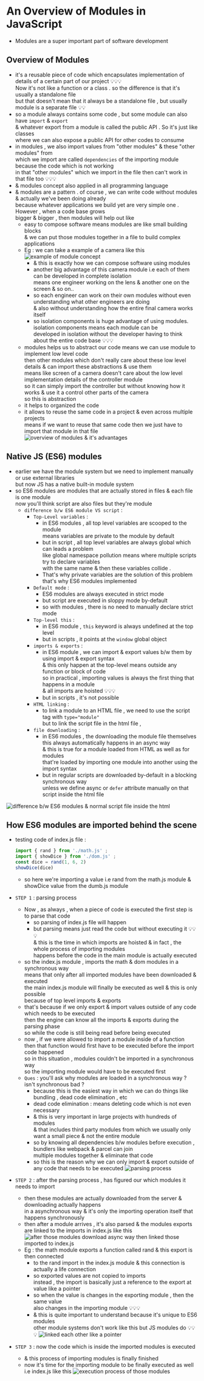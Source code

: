 # An Overview of Modules in JavaScript

- Modules are a super important part of software development

## Overview of Modules

- it's a reusable piece of code which encapsulates implementation of details of a certain part of our project 💡💡💡 <br>
    Now it's not like a function or a class . so the difference is that it's usually a standalone file <br>
    but that doesn't mean that it always be a standalone file , but usually module is a separate file 💡💡
- so a module always contains some code , but some module can also have `import` & `export` <br>
    & whatever export from a module is called the public API . So it's just like classes <br>
    where we can also expose a public API for other codes to consume
- in modules , we also import values from "other modules" & these "other modules" from <br>
    which we import are called `dependencies` of the importing module because the code which is not working <br>
    in that "other modules" which we import in the file then can't work in that file too 💡💡💡
- & modules concept also applied in all programming language 
- & modules are a pattern . of course , we can write code without modules & actually we've been doing already <br>
    because whatever applications we build yet are very simple one . However , when a code base grows <br> 
    bigger & bigger , then modules will help out like 
    - easy to compose software means modules are like small building blocks <br>
        & we can put those modules together in a file to build complex applications
    - Eg : we can take a example of a camera like this
        ![example of module concept](../notes-pics/17-module/4-lecture/lecture-4-0.jpg)
        - & this is exactly how we can compose software using modules 
        - another big advantage of this camera module i.e each of them can be developed in complete isolation <br>
            means one engineer working on the lens & another one on the screen & so on..
        - so each engineer can work on their own modules without even understanding what other engineers are doing <br>
            & also without understanding how the entire final camera works itself
        - so isolation components is huge advantage of using modules. isolation components means each module can be <br>
            developed in isolation without the developer having to think about the entire code base 💡💡💡
    - modules helps us to abstract our code means we can use module to implement low level code <br>
        then other modules which don't really care about these low level details & can import these abstractions & use them <br>
        means like screen of a camera doesn't care about the low level implementation details of the controller module <br>
        so it can simply import the controller but without knowing how it works & use it a control other parts of the camera <br>
        so this is abstraction
    - it helps to organized the code
    - it allows to reuse the same code in a project & even across multiple projects <br>
        means if we want to reuse that same code then we just have to import that module in that file 
    ![overview of modules & it's advantages](../notes-pics/17-module/4-lecture/lecture-4-1.jpg)

## Native JS (ES6) modules

- earlier we have the module system but we need to implement manually or use external libraries <br>
    but now JS has a native built-in module system 
- so ES6 modules are modules that are actually stored in files & each file is one module <br>
    now you'll think script are also files but they're module
    - `difference b/w ES6 module VS script` : 
        - `Top-Level variables` : 
            - in ES6 modules , all top level variables are scooped to the module <br>
                means variables are private to the module by default 
            - but in script , all top level variables are always global which can leads a problem <br>
                like global namespace pollution means where multiple scripts try to declare variables <br>
                with the same name & then these variables collide . 
            - That's why private variables are the solution of this problem that's why ES6 modules implemented
        - `Default mode` : 
            - ES6 modules are always executed in strict mode 
            - but script are executed in sloppy mode by-default 
            - so with modules , there is no need to manually declare strict mode
        - `Top-level this` : 
            - in ES6 module , `this` keyword is always undefined at the top level
            - but in scripts , it points at the `window` global object
        - `imports & exports` : 
            - in ES6 module , we can import & export values b/w them by using import & export syntax <br>
                & this only happen at the top-level means outside any function or block of code <br> 
                so in practical , importing values is always the first thing that happens in a module <br>
                & all imports are hoisted 💡💡💡
            - but in scripts , it's not possible 
        - `HTML linking` :
            - to link a module to an HTML file , we need to use the script tag with `type="module"` <br>
                but to link the script file in the html file , 
        - `file downloading` : 
            - in ES6 modules , the downloading the module file themselves <br>
                this always automatically happens in an async way <br> 
                & this is true for a module loaded from HTML as well as for modules <br>
                that're loaded by importing one module into another using the import syntax
            - but in regular scripts are downloaded by-default in a blocking synchronous way <br>
                unless we define async or `defer` attribute manually on that script inside the html file

![difference b/w ES6 modules & normal script file inside the html](../notes-pics/17-module/4-lecture/lecture-4-2.jpg)

## How ES6 modules are imported behind the scene

- testing code of index.js file :
    ```js
    import { rand } from './math.js' ;
    import { showDice } from './dom.js' ;
    const dice = rand(1, 6, 2)
    showDice(dice)
    ```
    - so here we're importing a value i.e rand from the math.js module & showDice value from the dumb.js module
   
- `STEP 1` : parsing process
    - Now , as always , when a piece of code is executed the first step is to parse that code 
        - so parsing of index.js file will happen
        - but parsing means just read the code but without executing it 💡💡💡 <br>
            & this is the time in which imports are hoisted & in fact , the whole process of importing modules <br>
            happens before the code in the main module is actually executed
    - so the index.js module , imports the math & dom modules in a synchronous way <br>
        means that only after all imported modules have been downloaded & executed <br>
        the main index.js module will finally be executed as well & this is only possible <br>
        because of top level imports & exports
    - that's because if we only export & import values outside of any code which needs to be executed <br>
        then the engine can know all the imports & exports during the parsing phase <br>
        so while the code is still being read before being executed
    - now , if we were allowed to import a module inside of a function <br>
        then that function would first have to be executed before the import code happened <br>
        so in this situation , modules couldn't be imported in a synchronous way <br>
        so the importing module would have to be executed first 
    - `Ques` : you'll ask why modules are loaded in a synchronous way ? isn't synchronous bad ? 
        - because this is the easiest way in which we can do things like bundling , dead code elimination , etc
        - dead code elimination : means deleting code which is not even necessary <br>
        - & this is very important in large projects with hundreds of modules <br>
            & that includes third party modules from which we usually only want a small piece & not the entire module
        - so by knowing all dependencies b/w modules before execution , bundlers like webpack & parcel can join <br>
            multiple modules together & eliminate that code
        - so this is the reason why we can only import & export outside of any code that needs to be executed 
    ![parsing process](../notes-pics/17-module/4-lecture/lecture-4-3.jpg)

- `STEP 2` : after the parsing process , has figured our which modules it needs to import
    - then these modules are actually downloaded from the server & downloading actually happens <br>
        in a asynchronous way & it's only the importing operation itself that happens synchronously
    - then after a module arrives , it's also parsed & the modules exports are linked to the imports in index.js like this
        ![after those modules download async way then linked those imported to index.js](../notes-pics/17-module/4-lecture/lecture-4-4.jpg)
    - Eg : the math module exports a function called rand & this export is then connected 
        - to the rand import in the index.js module & this connection is actually a life connection
        - so exported values are not copied to imports <br>
            instead , the import is basically just a reference to the export at value like a pointer
        - so when the value is changes in the exporting module , then the same value <br>
            also changes in the importing module 💡💡💡
        - & this is quite important to understand because it's unique to ES6 modules <br> 
            other module systems don't work like this but JS modules do 💡💡💡
    ![linked each other like a pointer](../notes-pics/17-module/4-lecture/lecture-4-5.jpg)

- `STEP 3` : now the code which is inside the imported modules is executed
    - & this process of importing modules is finally finished
    - now it's time for the importing module to be finally executed as well i.e index.js like this
    ![execution process of those modules](../notes-pics/17-module/4-lecture/lecture-4-6.jpg)
